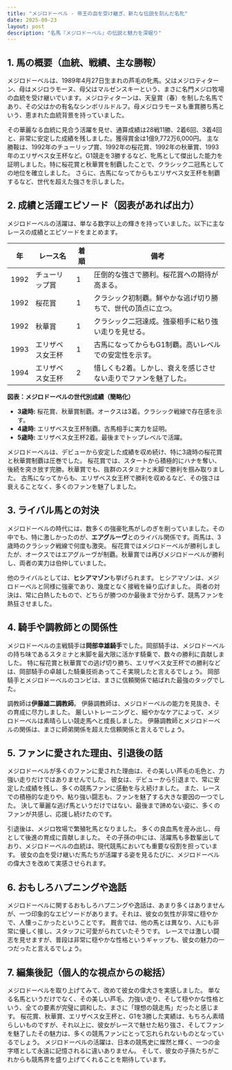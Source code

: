 ```yaml
---
title: "メジロドーベル - 帝王の血を受け継ぎ、新たな伝説を刻んだ名牝"
date: 2025-09-23
layout: post
description: "名馬『メジロドーベル』の伝説と魅力を深堀り"
---
```


## 1. 馬の概要（血統、戦績、主な勝鞍）

メジロドーベルは、1989年4月27日生まれの芦毛の牝馬。父はメジロティターン、母はメジロラモーヌ、母父はマルゼンスキーという、まさに名門メジロ牧場の血統を受け継いでいます。メジロティターンは、天皇賞（春）を制した名馬であり、その父はかの有名なシンボリルドルフ。母メジロラモーヌも重賞勝ち馬という、恵まれた血統背景を持っていました。

その華麗なる血統に見合う活躍を見せ、通算成績は28戦11勝、2着6回、3着4回と、非常に安定した成績を残しました。獲得賞金は1億9,772万6,000円。  主な勝鞍は、1992年のチューリップ賞、1992年の桜花賞、1992年の秋華賞、1993年のエリザベス女王杯など。G1競走を3勝するなど、牝馬として傑出した能力を証明しました。特に桜花賞と秋華賞を制覇したことで、クラシック二冠馬としての地位を確立しました。  さらに、古馬になってからもエリザベス女王杯を制覇するなど、世代を超えた強さを示しました。


## 2. 成績と活躍エピソード（図表があれば出力）

メジロドーベルの活躍は、単なる数字以上の輝きを持っていました。以下に主なレースの成績とエピソードをまとめます。

| 年 | レース名          | 着順 | 備考                                                                 |
|---|-----------------|-----|----------------------------------------------------------------------|
| 1992 | チューリップ賞      | 1   | 圧倒的な強さで勝利。桜花賞への期待が高まる。                         |
| 1992 | 桜花賞            | 1   | クラシック初制覇。鮮やかな逃げ切り勝ちで、世代の頂点に立つ。              |
| 1992 | 秋華賞            | 1   | クラシック二冠達成。強豪相手に粘り強い走りを見せる。                 |
| 1993 | エリザベス女王杯    | 1   | 古馬になってからもG1制覇。高いレベルでの安定性を示す。             |
| 1994 | エリザベス女王杯    | 2   | 惜しくも2着。しかし、衰えを感じさせない走りでファンを魅了した。     |


**図表：メジロドーベルの世代別成績（簡略化）**

* **3歳時:**  桜花賞、秋華賞制覇。オークスは3着。クラシック戦線で存在感を示す。
* **4歳時:** エリザベス女王杯制覇。古馬相手に実力を証明。
* **5歳時:** エリザベス女王杯2着。最後までトップレベルで活躍。


メジロドーベルは、デビューから安定した成績を収め続け、特に3歳時の桜花賞と秋華賞制覇は圧巻でした。  桜花賞では、スタートから積極的にハナを奪い、後続を突き放す完勝。秋華賞でも、抜群のスタミナと末脚で勝利を掴み取りました。  古馬になってからも、エリザベス女王杯で勝利を収めるなど、その強さは衰えることなく、多くのファンを魅了しました。


## 3. ライバル馬との対決

メジロドーベルの時代には、数多くの強豪牝馬がしのぎを削っていました。その中でも、特に激しかったのが、**エアグルーヴ**とのライバル関係です。両馬は、3歳時のクラシック戦線で何度も激突。  桜花賞ではメジロドーベルが勝利しましたが、オークスではエアグルーヴが制覇。秋華賞では再びメジロドーベルが勝利し、両者の実力は伯仲していました。

他のライバルとしては、**ヒシアマゾン**も挙げられます。  ヒシアマゾンは、メジロドーベルと同様に強豪であり、幾度となく接戦を繰り広げました。  両者の対決は、常に白熱したもので、どちらが勝つのか最後まで分からず、競馬ファンを熱狂させました。


## 4. 騎手や調教師との関係性

メジロドーベルの主戦騎手は**岡部幸雄騎手**でした。岡部騎手は、メジロドーベルの持ち味であるスタミナと末脚を最大限に活かす騎乗で、数々の勝利に貢献しました。  特に桜花賞と秋華賞での逃げ切り勝ち、エリザベス女王杯での勝利などは、岡部騎手の卓越した騎乗技術あってこそ実現したと言えるでしょう。  岡部騎手とメジロドーベルのコンビは、まさに信頼関係で結ばれた最強のタッグでした。

調教師は**伊藤雄二調教師**。  伊藤調教師は、メジロドーベルの能力を見抜き、その育成に尽力しました。  厳しいトレーニングと、細やかなケアによって、メジロドーベルは素晴らしい競走馬へと成長しました。  伊藤調教師とメジロドーベルの関係は、まさに師弟関係を超えた信頼関係と言えるでしょう。


## 5. ファンに愛された理由、引退後の話

メジロドーベルが多くのファンに愛された理由は、その美しい芦毛の毛色と、力強い走りだけではありませんでした。  彼女は、デビューから引退まで、常に安定した成績を残し、多くの競馬ファンに感動を与え続けました。  また、レースでの積極的な走りや、粘り強い闘志も、ファンを魅了する大きな要因の一つでした。  決して華麗な逃げ馬というだけではない、最後まで諦めない姿に、多くのファンが共感し、応援し続けたのです。

引退後は、メジロ牧場で繁殖牝馬となりました。  多くの良血馬を産み出し、母として後進の育成に貢献しました。  その子孫の中には、活躍馬も多数輩出しており、メジロドーベルの血統は、現代競馬においても重要な役割を担っています。  彼女の血を受け継いだ馬たちが活躍する姿を見るたびに、メジロドーベルの偉大さを改めて実感させられます。


## 6. おもしろハプニングや逸話

メジロドーベルに関するおもしろハプニングや逸話は、あまり多くはありませんが、一つ印象的なエピソードがあります。それは、彼女の気性が非常に穏やかで、人懐っこかったということです。  厩舎では、他の馬とは異なり、人にも非常に優しく接し、スタッフに可愛がられていたそうです。  レースでは激しい闘志を見せますが、普段は非常に穏やかな性格というギャップも、彼女の魅力の一つだったと言えるでしょう。


## 7. 編集後記（個人的な視点からの総括）

メジロドーベルを取り上げてみて、改めて彼女の偉大さを実感しました。  単なる名馬というだけでなく、その美しい芦毛、力強い走り、そして穏やかな性格という、全ての要素が完璧に調和した、まさに「理想の競走馬」だったと感じます。  桜花賞、秋華賞、エリザベス女王杯と、G1を3勝した実績は、もちろん素晴らしいものですが、それ以上に、彼女がレースで魅せた粘り強さ、そしてファンを魅了したその魅力は、多くの競馬ファンにとって忘れられないものとなっているでしょう。  メジロドーベルの活躍は、日本の競馬史に燦然と輝く、一つの金字塔として永遠に記憶されるに違いありません。  そして、彼女の子孫たちがこれからも競馬界を盛り上げてくれることを期待しています。
